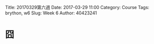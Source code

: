 Title: 20170329第六週
Date: 2017-03-29 11:00
Category: Course
Tags: brython, w6
Slug: Week 6
Author: 40423241

<h1>囧</h1>